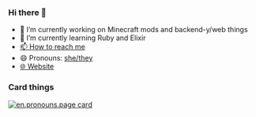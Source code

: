 ### Hi there 👋

- 🔭 I’m currently working on Minecraft mods and backend-y/web things
- 🌱 I’m currently learning Ruby and Elixir
- [📫 How to reach me](https://notme.ml/u/ash)
- 😄 Pronouns: [she/they](https://pronoun.is/she?or=they)
- [🌐 Website](https://ashhhleyyy.github.io)

### Card things

[![en.pronouns.page card](https://pronouns-page.s3.eu-west-1.amazonaws.com/card/en/ashhhleyyy-01FPMHDQ9S6GFGCTPWJD4D367X-dark.png)](https://pronouns.page/@ashhhleyyy)

